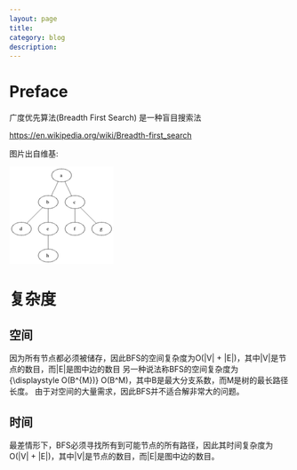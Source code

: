 ```yaml
---
layout: page
title:
category: blog
description:
---
```

# Preface
广度优先算法(Breadth First Search) 是一种盲目搜索法

https://en.wikipedia.org/wiki/Breadth-first_search


图片出自维基:

![algorithm-bfs-1.gif](/img/algorithm-bfs-1.gif)

# 复杂度

## 空间
因为所有节点都必须被储存，因此BFS的空间复杂度为O(|V| + |E|)，其中|V|是节点的数目，而|E|是图中边的数目
另一种说法称BFS的空间复杂度为 {\displaystyle O(B^{M})} O(B^M)，其中B是最大分支系数，而M是树的最长路径长度。
由于对空间的大量需求，因此BFS并不适合解非常大的问题。

## 时间
最差情形下，BFS必须寻找所有到可能节点的所有路径，因此其时间复杂度为O(|V| + |E|)，其中|V|是节点的数目，而|E|是图中边的数目。
